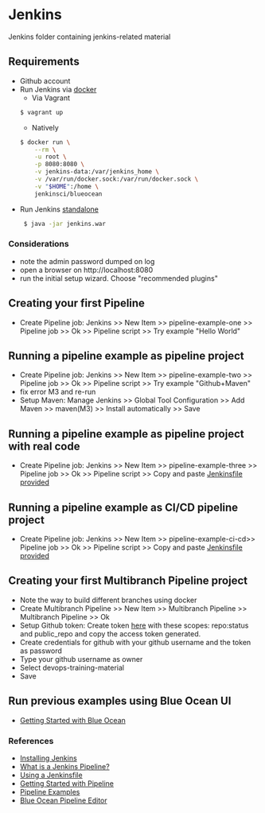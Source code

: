 # Jenkins
Jenkins folder containing jenkins-related material

## Requirements
- Github account
- Run Jenkins via [docker](https://docs.docker.com/engine/installation/linux/docker-ce/ubuntu/)
    - Via Vagrant
    ```sh
    $ vagrant up
    ```
    - Natively
    ```sh
    $ docker run \
        --rm \
        -u root \
        -p 8080:8080 \
        -v jenkins-data:/var/jenkins_home \
        -v /var/run/docker.sock:/var/run/docker.sock \
        -v "$HOME":/home \
        jenkinsci/blueocean
    ```  
- Run Jenkins [standalone](http://mirrors.seville-jam.es/jenkins/war-stable/2.73.3/jenkins.war)
   ```sh
    $ java -jar jenkins.war
    ``` 
### Considerations

- note the admin password dumped on log
- open a browser on http://localhost:8080
- run the initial setup wizard. Choose "recommended plugins"

## Creating your first Pipeline

- Create Pipeline job: Jenkins >> New Item >> pipeline-example-one >> Pipeline job >> Ok >> Pipeline script >> Try example "Hello World"

## Running a pipeline example as pipeline project

- Create Pipeline job: Jenkins >> New Item >> pipeline-example-two >> Pipeline job >> Ok >> Pipeline script >> Try example "Github+Maven"
- fix error M3 and re-run
- Setup Maven: Manage Jenkins >> Global Tool Configuration >> Add Maven >> maven(M3) >>  Install automatically >> Save

## Running a pipeline example as pipeline project with real code

- Create Pipeline job: Jenkins >> New Item >> pipeline-example-three >> Pipeline job >> Ok >> Pipeline script >> Copy and paste [Jenkinsfile provided](https://github.com/cmcornejocrespo/devops-training-material/blob/develop/jenkins/Jenkinsfile)

## Running a pipeline example as CI/CD pipeline project

- Create Pipeline job: Jenkins >> New Item >> pipeline-example-ci-cd>> Pipeline job >> Ok >> Pipeline script >> Copy and paste [Jenkinsfile provided](https://github.com/cmcornejocrespo/devops-training-material/blob/develop/jenkins/Jenkinsfile.complete.pipeline)

## Creating your first Multibranch Pipeline project

- Note the way to build different branches using docker
- Create Multibranch Pipeline >> New Item >> Multibranch Pipeline >> Multibranch Pipeline >> Ok
- Setup Github token: Create token [here](https://github.com/settings/tokens/new?scopes=repo,read:user,user:email) with these scopes: repo:status and public_repo and copy the access token generated.
- Create credentials for github with your github username and the token as password
- Type your github username as owner
- Select devops-training-material 
- Save

## Run previous examples using Blue Ocean UI

- [Getting Started with Blue Ocean](https://jenkins.io/doc/book/blueocean/getting-started/)

### References
- [Installing Jenkins](https://jenkins.io/doc/book/installing/)
- [What is a Jenkins Pipeline?](https://jenkins.io/doc/pipeline/tour/hello-world/)
- [Using a Jenkinsfile](https://jenkins.io/doc/book/pipeline/jenkinsfile/#using-a-jenkinsfile) 
- [Getting Started with Pipeline](https://jenkins.io/doc/book/pipeline/getting-started/#getting-started-with-pipeline) 
- [Pipeline Examples](https://jenkins.io/doc/pipeline/examples/#pipeline-examples) 
- [Blue Ocean Pipeline Editor](https://github.com/jenkinsci/blueocean-plugin/tree/master/blueocean-pipeline-editor)
